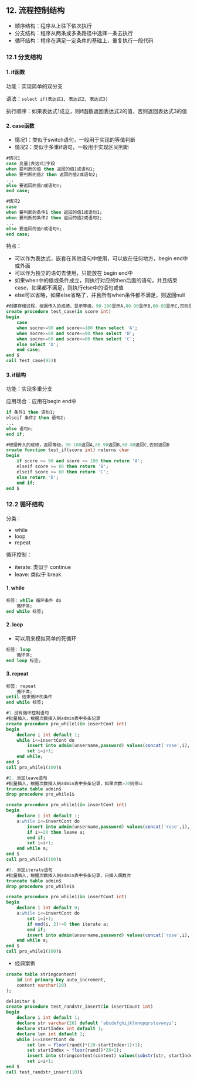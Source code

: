 ## 12. 流程控制结构

- 顺序结构：程序从上往下依次执行
- 分支结构：程序从两条或多条路径中选择一条去执行
- 循环结构：程序在满足一定条件的基础上，重复执行一段代码

### 12.1 分支结构

#### 1. if函数

功能：实现简单的双分支

语法：`select if(表达式1, 表达式2, 表达式3)`

执行顺序：如果表达式1成立，则if函数返回表达式2的值，否则返回表达式3的值

#### 2. case函数

- 情况1：类似于switch语句，一般用于实现的等值判断
- 情况2：类似于多重if语句，一般用于实现区间判断
```sql
#情况1
case 变量|表达式|字段 
when 要判断的值 then 返回的值1或语句1;
when 要判断的值2 then 返回的值2或语句2;
...
else 要返回的值n或语句n;
end case;

#情况2
case
when 要判断的条件1 then 返回的值1或语句1;
when 要判断的条件2 then 返回的值2或语句2;
...
else 要返回的值n或语句n;
end case;
```

特点：
- 可以作为表达式，嵌套在其他语句中使用，可以放在任何地方，begin end中或外面
- 可以作为独立的语句去使用，只能放在 begin end中
- 如果when中的值或条件成立，则执行对应的then后面的语句，并且结束case，如果都不满足，则执行else中的语句或值
- else可以省略，如果else省略了，并且所有when条件都不满足，则返回null

```sql
#创建存储过程，根据传入的成绩，显示等级，90-100显示A,80-90显示B,60-80显示C,否则显示D
create procedure test_case(in score int)
begin
    case
    when socre>=90 and score<=100 then select 'A';
    when socre>=80 and score<=90 then select 'B';
    when socre>=60 and score<=80 then select 'C';
    else select 'D';
    end case;
end $
call test_case(95)$
```

#### 3. if结构

功能：实现多重分支

应用场合：应用在begin end中

```sql
if 条件1 then 语句1;
elseif 条件2 then 语句2;
...
else 语句n;
end if;

#根据传入的成绩，返回等级，90-100返回A,80-90返回B,60-80返回C,否则返回D
create function test_if(score int) returns char
begin
    if score >= 90 and score <= 100 then return 'A';
    elseif score >= 80 then return 'B';
    elseif score >= 60 then return 'C';
    else return 'D';
    end if;
end $
```

### 12.2 循环结构

分类：
- while
- loop
- repeat

循环控制：
- iterate: 类似于 continue
- leave: 类似于 break

#### 1. while

```sql
标签: while 循环条件 do 
    循环体;
end while 标签;
```

#### 2. loop
- 可以用来模拟简单的死循环

```sql
标签: loop
    循环体;
end loop 标签;
```

#### 3. repeat

```sql
标签: repeat
    循环体;
until 结束循环的条件
end while 标签;
```

```sql
#1.没有循环控制语句
#批量插入，根据次数插入到admin表中多条记录
create procedure pro_while1(in insertCont int)
begin
    declare i int default 1;
    while i<=insertCont do
        insert into admin(unsername,password) values(concat('rose',i),'666');
        set i=i+1;
    end while;
end $
call pro_while1(100)$

#2. 添加leave语句
#批量插入，根据次数插入到admin表中多条记录，如果次数>20则停止
truncate table admin$
drop procedure pro_while1$

create procedure pro_while1(in insertCont int)
begin
    declare i int default 1;
    a:while i<=insertCont do
        insert into admin(unsername,password) values(concat('rose',i),'666');
        if i>=20 then leave a;
        end if;
        set i=i+1;
    end while a;
end $
call pro_while1(100)$

#3. 添加iterate语句
#批量插入，根据次数插入到admin表中多条记录，只插入偶数次
truncate table admin$
drop procedure pro_while1$

create procedure pro_while1(in insertCont int)
begin
    declare i int default 0;
    a:while i<=insertCont do
        set i=i+1;
        if mod(i, 2)!=0 then iterate a;
        end if;
        insert into admin(unsername,password) values(concat('rose',i),'666');
    end while a;
end $
call pro_while1(100)$
```
- 经典案例
```sql
create table stringcontent(
    id int primary key auto_increment,
    content varchar(20)
);

delimiter $
create procedure test_randstr_insert(in insertCount int)
begin
    declare i int default 1;
    declare str varchar(26) default 'abcdefghijklmnopqrstuvwxyz';
    declare startIndex int default 1;
    declare len int default 1;
    while i<=insertCont do
        set len = floor(rand()*(20-startIndex+1)+1);
        set startIndex = floor(rand()*26+1);
        insert into stringcontent(content) values(substr(str, startIndex, len));
        set i=i+1;
end $
call test_randstr_insert(10)$
```